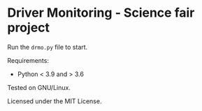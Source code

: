 # Driver Monitoring - Science fair project

Run the `drmo.py` file to start.

Requirements:
* Python < 3.9 and > 3.6

Tested on GNU/Linux.

Licensed under the MIT License.
